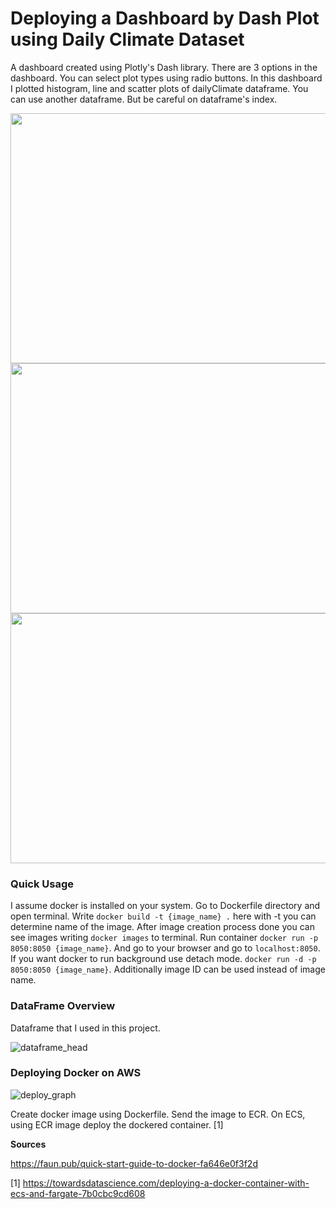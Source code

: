 # Deploying a Dashboard by Dash Plot using Daily Climate Dataset

A dashboard created using Plotly's Dash library. There are 3 options in the dashboard. You can select plot types using radio buttons. In this dashboard I plotted histogram, line and scatter plots of dailyClimate dataframe. You can use another dataframe. But be careful on dataframe's index.

<img src="https://user-images.githubusercontent.com/42489236/153922414-3c8a3f46-7cb6-4c01-b4e2-f95e5605f114.png" data-canonical-src="https://user-images.githubusercontent.com/42489236/153922414-3c8a3f46-7cb6-4c01-b4e2-f95e5605f114.png" width="600" height="400" />
<img src="https://user-images.githubusercontent.com/42489236/153922464-9b305880-9940-4880-800b-391323c22e6a.png" data-canonical-src="https://user-images.githubusercontent.com/42489236/153922464-9b305880-9940-4880-800b-391323c22e6a.png" width="600" height="400" />
<img src="https://user-images.githubusercontent.com/42489236/153922499-0ca19c56-c3f0-40bf-af8a-980bfb4b891a.png" data-canonical-src="https://user-images.githubusercontent.com/42489236/153922499-0ca19c56-c3f0-40bf-af8a-980bfb4b891a.png" width="600" height="400" />

### Quick Usage

I assume docker is installed on your system. Go to Dockerfile directory and open terminal. Write ```docker build -t {image_name} .``` here with -t you can determine name of the image. After image creation process done you can see images writing ```docker images``` to terminal. Run container ```docker run -p 8050:8050 {image_name}```. And go to your browser and go to ```localhost:8050```. If you want docker to run background use detach mode. ```docker run -d -p 8050:8050 {image_name}```. Additionally image ID can be used instead of image name.

### DataFrame Overview

Dataframe that I used in this project.

![dataframe_head](https://user-images.githubusercontent.com/42489236/153916745-de049861-bc3c-4557-9043-7941e8f06941.png)

### Deploying Docker on AWS

![deploy_graph](https://user-images.githubusercontent.com/42489236/153919133-0050f53e-ce59-46b7-8110-eb3beb56bacc.jpg)

Create docker image using Dockerfile. Send the image to ECR. On ECS, using ECR image deploy the dockered container. [1]

**Sources**

https://faun.pub/quick-start-guide-to-docker-fa646e0f3f2d

[1] https://towardsdatascience.com/deploying-a-docker-container-with-ecs-and-fargate-7b0cbc9cd608
